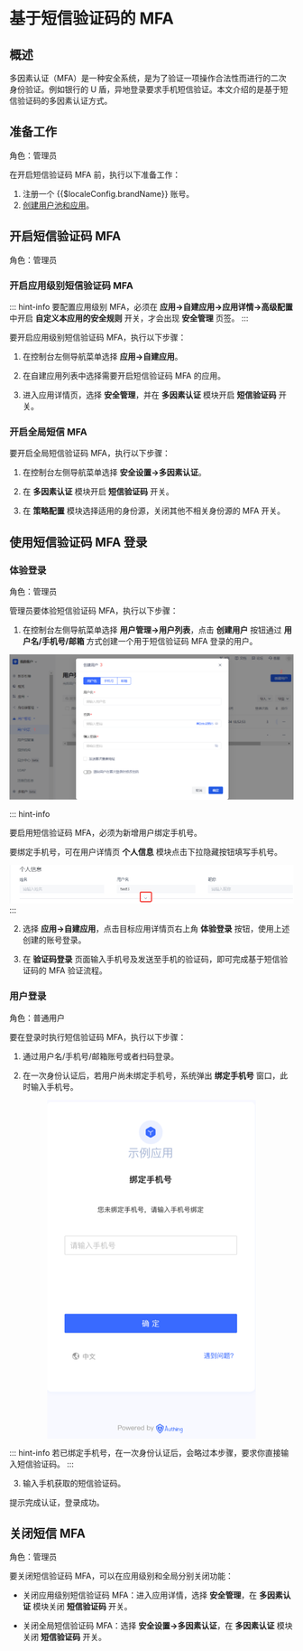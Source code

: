 # 基于短信验证码的 MFA

<LastUpdated/>

## 概述

多因素认证（MFA）是一种安全系统，是为了验证一项操作合法性而进行的二次身份验证。例如银行的 U 盾，异地登录要求手机短信验证。本文介绍的是基于短信验证码的多因素认证方式。

## 准备工作

角色：管理员

在开启短信验证码 MFA 前，执行以下准备工作：

1. <a :href="`${$themeConfig.consoleDomain}`">注册一个 {{$localeConfig.brandName}} 账号</a>。
2. [创建用户池和应用](/guides/basics/authenticate-first-user/use-hosted-login-page.md)。

## 开启短信验证码 MFA

角色：管理员

### 开启应用级别短信验证码 MFA

::: hint-info
要配置应用级别 MFA，必须在 **应用->自建应用->应用详情->高级配置** 中开启 **自定义本应用的安全规则** 开关，才会出现 **安全管理** 页签。
:::

要开启应用级别短信验证码 MFA，执行以下步骤：

1. 在控制台左侧导航菜单选择 **应用->自建应用**。

2. 在自建应用列表中选择需要开启短信验证码 MFA 的应用。

3. 进入应用详情页，选择 **安全管理**，并在 **多因素认证** 模块开启 **短信验证码** 开关。

### 开启全局短信 MFA

要开启全局短信验证码 MFA，执行以下步骤：

1. 在控制台左侧导航菜单选择 **安全设置->多因素认证**。

2. 在 **多因素认证** 模块开启 **短信验证码** 开关。

3. 在 **策略配置** 模块选择适用的身份源，关闭其他不相关身份源的 MFA 开关。

## 使用短信验证码 MFA 登录

### 体验登录

角色：管理员

管理员要体验短信验证码 MFA，执行以下步骤：

1. 在控制台左侧导航菜单选择 **用户管理->用户列表**，点击 **创建用户** 按钮通过 **用户名/手机号/邮箱** 方式创建一个用于短信验证码 MFA 登录的用户。

![](./images/create-user.png)

::: hint-info

要启用短信验证码 MFA，必须为新增用户绑定手机号。

要绑定手机号，可在用户详情页 **个人信息** 模块点击下拉隐藏按钮填写手机号。

![](./images/unhide-button.png)
:::

2. 选择 **应用->自建应用**，点击目标应用详情页右上角 **体验登录** 按钮，使用上述创建的账号登录。

3. 在 **验证码登录** 页面输入手机号及发送至手机的验证码，即可完成基于短信验证码的 MFA 验证流程。

### 用户登录

角色：普通用户

要在登录时执行短信验证码 MFA，执行以下步骤：

1. 通过用户名/手机号/邮箱账号或者扫码登录。

2. 在一次身份认证后，若用户尚未绑定手机号，系统弹出 **绑定手机号** 窗口，此时输入手机号。

<img src="./images/Xnip2021-03-04_15-30-05.png" height=600 style="display:block;margin: 0 auto;">

::: hint-info
若已绑定手机号，在一次身份认证后，会略过本步骤，要求你直接输入短信验证码。
:::

3. 输入手机获取的短信验证码。

提示完成认证，登录成功。

## 关闭短信 MFA

角色：管理员

要关闭短信验证码 MFA，可以在应用级别和全局分别关闭功能：

* 关闭应用级别短信验证码 MFA：进入应用详情，选择 **安全管理**，在 **多因素认证** 模块关闭 **短信验证码** 开关。

* 关闭全局短信验证码 MFA：选择 **安全设置->多因素认证**，在 **多因素认证** 模块关闭 **短信验证码** 开关。

